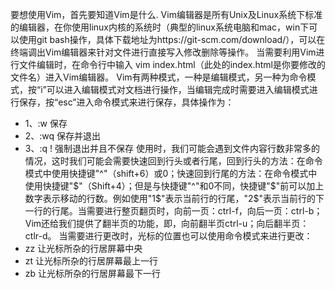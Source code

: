 要想使用Vim，首先要知道Vim是什么.
Vim编辑器是所有Unix及Linux系统下标准的编辑器，在你使用linux内核的系统时（典型的linux系统电脑和mac，win下可以使用git bash操作，具体下载地址为https://git-scm.com/download/），可以在终端调出Vim编辑器来针对文件进行直接写入修改删除等操作。
当需要利用Vim进行文件编辑时，在命令行中输入 vim index.html（此处的index.html是你要修改的文件名）进入Vim编辑器。
Vim有两种模式，一种是编辑模式，另一种为命令模式，按“i”可以进入编辑模式对文档进行操作，当编辑完成时需要进入编辑模式进行保存，按“esc”进入命令模式来进行保存，具体操作为：
- 1、:w 保存
- 2、:wq 保存并退出
- 3、:q ! 强制退出并且不保存
使用时，我们可能会遇到文件内容行数非常多的情况，这时我们可能会需要快速回到行头或者行尾，回到行头的方法：在命令模式中使用快捷键"^"（shift+6）或0；快速回到行尾的方法：在命令模式中使用快捷键"$"（Shift+4）；但是与快捷键"^"和0不同，快捷键"$"前可以加上数字表示移动的行数。例如使用"1$"表示当前行的行尾，"2$"表示当前行的下一行的行尾。当需要进行整页翻页时，向前一页：ctrl-f，向后一页：ctrl-b；Vim还给我们提供了翻半页的功能，即，向前翻半页ctrl-u；向后翻半页：ctlr-d。
当需要进行更改时，光标的位置也可以使用命令模式来进行更改：
- zz 让光标所杂的行居屏幕中央
- zt 让光标所杂的行居屏幕最上一行
- zb 让光标所杂的行居屏幕最下一行
